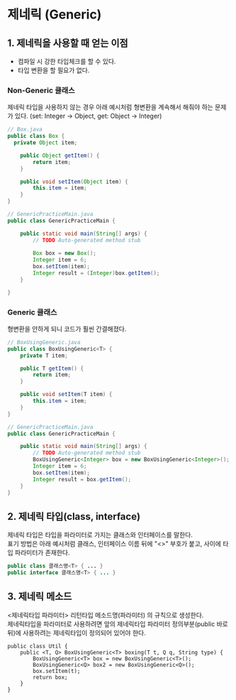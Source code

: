 # 제네릭 (Generic)

## 1. 제네릭을 사용할 때 얻는 이점

* 컴파일 시 강한 타입체크를 할 수 있다.
* 타입 변환을 할 필요가 없다.

### Non-Generic 클래스
제네릭 타입을 사용하지 않는 경우 아래 예시처럼 형변환을 계속해서 해줘야 하는 문제가 있다. (set: Integer -> Object, get: Object -> Integer)  
``` Java
// Box.java
public class Box {
  private Object item;

	public Object getItem() {
		return item;
	}

	public void setItem(Object item) {
		this.item = item;
	}
}

// GenericPracticeMain.java
public class GenericPracticeMain {

	public static void main(String[] args) {
		// TODO Auto-generated method stub
		
		Box box = new Box();
		Integer item = 6;
		box.setItem(item);
		Integer result = (Integer)box.getItem();
	}

}
```

### Generic 클래스
형변환을 안하게 되니 코드가 훨씬 간결해졌다.
``` Java
// BoxUsingGeneric.java
public class BoxUsingGeneric<T> {
	private T item;

	public T getItem() {
		return item;
	}

	public void setItem(T item) {
		this.item = item;
	}
}

// GenericPracticeMain.java
public class GenericPracticeMain {

	public static void main(String[] args) {
		// TODO Auto-generated method stub
		BoxUsingGeneric<Integer> box = new BoxUsingGeneric<Integer>();
		Integer item = 6;
		box.setItem(item);
		Integer result = box.getItem();
	}
}

```

## 2. 제네릭 타입(class<T>, interface<T>)
제네릭 타입은 타입을 파라미터로 가지는 클래스와 인터페이스를 말한다.  
표기 방법은 아래 예시처럼 클래스, 인터페이스 이름 뒤에 "<>" 부호가 붙고, 사이에 타입 파라미터가 존재한다.  
``` Java
public class 클래스명<T> { ... }
public interface 클래스명<T> { ... }
```
	
## 3. 제네릭 메소드
<제네릭타입 파라미터> 리턴타입 메소드명(파라미터) 의 규칙으로 생성한다.  
제네릭타입을 파라미터로 사용하려면 앞의 제네릭타입 파라미터 정의부분(public 바로 뒤)에 사용하려는 제네릭타입이 정의되어 있어야 한다.  
```
public class Util {
	public <T, Q> BoxUsingGeneric<T> boxing(T t, Q q, String type) {
		BoxUsingGeneric<T> box = new BoxUsingGeneric<T>();
		BoxUsingGeneric<Q> box2 = new BoxUsingGeneric<Q>();
		box.setItem(t);
		return box;
	}
}

```

